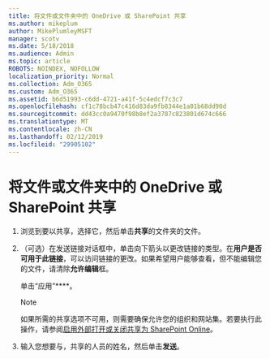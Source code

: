 ```yaml
---
title: 将文件或文件夹中的 OneDrive 或 SharePoint 共享
ms.author: mikeplum
author: MikePlumleyMSFT
manager: scotv
ms.date: 5/18/2018
ms.audience: Admin
ms.topic: article
ROBOTS: NOINDEX, NOFOLLOW
localization_priority: Normal
ms.collection: Adm_O365
ms.custom: Adm_O365
ms.assetid: b6d51993-c6dd-4721-a41f-5c4edcf7c3c7
ms.openlocfilehash: cf1c78bcb47c416d83da9fb8344e1a01b68dd90d
ms.sourcegitcommit: dd43cc0a9470f98b8ef2a3787c823801d674c666
ms.translationtype: MT
ms.contentlocale: zh-CN
ms.lasthandoff: 02/12/2019
ms.locfileid: "29905102"
---
```

# <a name="share-a-file-or-folder-in-onedrive-or-sharepoint"></a>将文件或文件夹中的 OneDrive 或 SharePoint 共享

1. 浏览到要以共享，选择它，然后单击**共享**的文件夹的文件。
    
2. （可选）在发送链接对话框中，单击向下箭头以更改链接的类型。在**用户是否可用于此链接**，可以访问链接的更改。如果希望用户能够查看，但不能编辑您的文件，请清除**允许编辑**框。 
    
    单击“应用”****。
    
    > [!NOTE]
    > 如果所需的共享选项不可用，则需要确保允许您的组织和网站集。若要执行此操作，请参阅[启用外部打开或关闭共享为 SharePoint Online](https://go.microsoft.com/fwlink/?linkid=866426)。 
  
3. 输入您想要与，共享的人员的姓名，然后单击**发送**。
    


